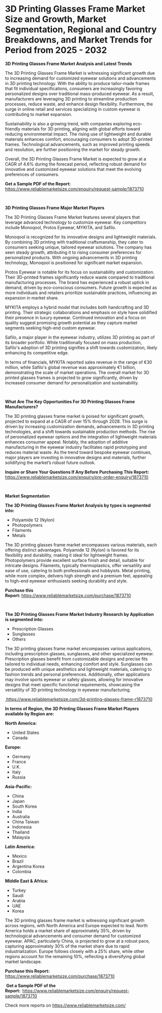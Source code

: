 <p><h1>3D Printing Glasses Frame Market Size and Growth, Market Segmentation, Regional and Country Breakdowns, and Market Trends for Period from 2025 -  2032</h1></p><p><strong>3D Printing Glasses Frame Market Analysis and Latest Trends</strong></p>
<p><p>The 3D Printing Glasses Frame Market is witnessing significant growth due to increasing demand for customized eyewear solutions and advancements in 3D printing technology. With the ability to produce tailor-made frames that fit individual specifications, consumers are increasingly favoring personalized designs over traditional mass-produced eyewear. As a result, manufacturers are leveraging 3D printing to streamline production processes, reduce waste, and enhance design flexibility. Furthermore, the surge in online retail and services specializing in custom eyewear is contributing to market expansion.</p><p>Sustainability is also a growing trend, with companies exploring eco-friendly materials for 3D printing, aligning with global efforts toward reducing environmental impact. The rising use of lightweight and durable materials enhances comfort, encouraging consumers to adopt 3D-printed frames. Technological advancements, such as improved printing speeds and resolution, are further positioning the market for steady growth. </p><p>Overall, the 3D Printing Glasses Frame Market is expected to grow at a CAGR of 4.6% during the forecast period, reflecting robust demand for innovative and customized eyewear solutions that meet the evolving preferences of consumers.</p></p>
<p><strong>Get a Sample PDF of the Report:&nbsp;</strong> <a href="https://www.reliablemarketsize.com/enquiry/request-sample/1873710?utm_campaign=2272&utm_medium=2&utm_source=Github&utm_content=ia&utm_term=05022025&utm_id=3d-printing-glasses-frame">https://www.reliablemarketsize.com/enquiry/request-sample/1873710</a></p>
<p>&nbsp;</p>
<p><strong>3D Printing Glasses Frame Major Market Players</strong></p>
<p><p>The 3D Printing Glasses Frame Market features several players that leverage advanced technology to customize eyewear. Key competitors include Monoqool, Protos Eyewear, MYKITA, and Safilo.</p><p>Monoqool is recognized for its innovative designs and lightweight materials. By combining 3D printing with traditional craftsmanship, they cater to consumers seeking unique, tailored eyewear solutions. The company has seen steady growth, attributing it to rising consumer preferences for personalized products. With ongoing advancements in 3D printing technology, Monoqool is positioned for significant market expansion.</p><p>Protos Eyewear is notable for its focus on sustainability and customization. Their 3D-printed frames significantly reduce waste compared to traditional manufacturing processes. The brand has experienced a robust uptick in demand, driven by eco-conscious consumers. Future growth is expected as more individuals and retailers prioritize sustainable practices, influencing an expansion in market share.</p><p>MYKITA employs a hybrid model that includes both handcrafting and 3D printing. Their strategic collaborations and emphasis on style have solidified their presence in luxury eyewear. Continued innovation and a focus on quality suggest promising growth potential as they capture market segments seeking high-end custom eyewear.</p><p>Safilo, a major player in the eyewear industry, utilizes 3D printing as part of its broader portfolio. While traditionally focused on mass production, Safilo's adoption of 3D printing signifies a shift towards customization, likely enhancing its competitive edge.</p><p>In terms of financials, MYKITA reported sales revenue in the range of €30 million, while Safilo's global revenue was approximately €1 billion, demonstrating the scale of market operations. The overall market for 3D printed glasses frames is projected to grow significantly, driven by increased consumer demand for personalization and sustainability.</p></p>
<p>&nbsp;</p>
<p><strong>What Are The Key Opportunities For 3D Printing Glasses Frame Manufacturers?</strong></p>
<p><p>The 3D printing glasses frame market is poised for significant growth, projected to expand at a CAGR of over 15% through 2028. This surge is driven by increasing customization demands, advancements in 3D printing technologies, and a shift towards sustainable production methods. The rise of personalized eyewear options and the integration of lightweight materials enhances consumer appeal. Notably, the adoption of additive manufacturing in the eyewear industry facilitates rapid prototyping and reduces material waste. As the trend toward bespoke eyewear continues, major players are investing in innovative designs and materials, further solidifying the market’s robust future outlook.</p></p>
<p><strong>Inquire or Share Your Questions If Any Before Purchasing This Report:</strong> <a href="https://www.reliablemarketsize.com/enquiry/pre-order-enquiry/1873710?utm_campaign=2272&utm_medium=2&utm_source=Github&utm_content=ia&utm_term=05022025&utm_id=3d-printing-glasses-frame">https://www.reliablemarketsize.com/enquiry/pre-order-enquiry/1873710</a></p>
<p>&nbsp;</p>
<p><strong>Market Segmentation</strong></p>
<p><strong>The 3D Printing Glasses Frame Market Analysis by types is segmented into:</strong></p>
<p><ul><li>Polyamide 12 (Nylon)</li><li>Photopolymers</li><li>Filaments</li><li>Metals</li></ul></p>
<p><p>The 3D printing glasses frame market encompasses various materials, each offering distinct advantages. Polyamide 12 (Nylon) is favored for its flexibility and durability, making it ideal for lightweight frames. Photopolymers provide excellent surface finish and detail, suitable for intricate designs. Filaments, typically thermoplastics, offer versatility and ease of use, catering to both professionals and hobbyists. Metal printing, while more complex, delivers high strength and a premium feel, appealing to high-end eyewear enthusiasts seeking durability and style.</p></p>
<p><strong>Purchase this Report:&nbsp;</strong><a href="https://www.reliablemarketsize.com/purchase/1873710?utm_campaign=2272&utm_medium=2&utm_source=Github&utm_content=ia&utm_term=05022025&utm_id=3d-printing-glasses-frame">https://www.reliablemarketsize.com/purchase/1873710</a></p>
<p>&nbsp;</p>
<p><strong>The 3D Printing Glasses Frame Market Industry Research by Application is segmented into:</strong></p>
<p><ul><li>Prescription Glasses</li><li>Sunglasses</li><li>Others</li></ul></p>
<p><p>The 3D printing glasses frame market encompasses various applications, including prescription glasses, sunglasses, and other specialized eyewear. Prescription glasses benefit from customizable designs and precise fits tailored to individual needs, enhancing comfort and style. Sunglasses can be produced with unique aesthetics and lightweight materials, catering to fashion trends and personal preferences. Additionally, other applications may involve sports eyewear or safety glasses, allowing for innovative designs that meet specific functional requirements, showcasing the versatility of 3D printing technology in eyewear manufacturing.</p></p>
<p><a href="https://www.reliablemarketsize.com/3d-printing-glasses-frame-r1873710?utm_campaign=2272&utm_medium=2&utm_source=Github&utm_content=ia&utm_term=05022025&utm_id=3d-printing-glasses-frame">&nbsp;https://www.reliablemarketsize.com/3d-printing-glasses-frame-r1873710</a></p>
<p><strong>In terms of Region, the 3D Printing Glasses Frame Market Players available by Region are:</strong></p>
<p>
    <p> <strong> North America: </strong>
        <ul>
            <li>United States</li>
            <li>Canada</li>
        </ul>
        </p> 
    <p> <strong> Europe: </strong>
        <ul>
            <li>Germany</li>
            <li>France</li>
            <li>U.K.</li>
            <li>Italy</li>
            <li>Russia</li>
        </ul>
        </p> 
    <p> <strong> Asia-Pacific: </strong>
        <ul>
            <li>China</li>
            <li>Japan</li>
            <li>South Korea</li>
            <li>India</li>
            <li>Australia</li>
            <li>China Taiwan</li>
            <li>Indonesia</li>
            <li>Thailand</li>
            <li>Malaysia</li>
        </ul>
        </p> 
    <p> <strong> Latin America: </strong>
        <ul>
            <li>Mexico</li>
            <li>Brazil</li>
            <li>Argentina Korea</li>
            <li>Colombia</li>
        </ul>
        </p> 
    <p> <strong> Middle East & Africa: </strong>
        <ul>
            <li>Turkey</li>
            <li>Saudi</li>
            <li>Arabia</li>
            <li>UAE</li>
            <li>Korea</li>
        </ul>
    </p>
    </p>
<p><p>The 3D printing glasses frame market is witnessing significant growth across regions, with North America and Europe expected to lead. North America holds a market share of approximately 35%, driven by technological advancements and consumer demand for customized eyewear. APAC, particularly China, is projected to grow at a robust pace, capturing approximately 30% of the market share due to rapid industrialization. Europe follows closely with a 25% share, while other regions account for the remaining 10%, reflecting a diversifying global market landscape.</p></p>
<p><strong>Purchase this Report: </strong><a href="https://www.reliablemarketsize.com/purchase/1873710?utm_campaign=2272&utm_medium=2&utm_source=Github&utm_content=ia&utm_term=05022025&utm_id=3d-printing-glasses-frame">https://www.reliablemarketsize.com/purchase/1873710</a></p>
<p>&nbsp;<strong>Get a Sample PDF of the Report:&nbsp;&nbsp;</strong><a href="https://www.reliablemarketsize.com/enquiry/request-sample/1873710?utm_campaign=2272&utm_medium=2&utm_source=Github&utm_content=ia&utm_term=05022025&utm_id=3d-printing-glasses-frame">https://www.reliablemarketsize.com/enquiry/request-sample/1873710</a></p>
<p><strong></strong></p>
<p>Check more reports on <a href="https://www.reliablemarketsize.com/?utm_campaign=2272&utm_medium=2&utm_source=Github&utm_content=ia&utm_term=05022025&utm_id=3d-printing-glasses-frame">https://www.reliablemarketsize.com/</a></p>